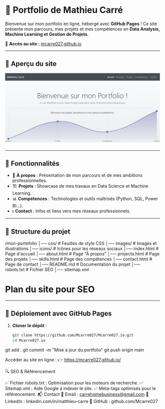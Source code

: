 # 🚀 Portfolio de Mathieu Carré

Bienvenue sur mon portfolio en ligne, hébergé avec **GitHub Pages** ! Ce site présente mon parcours, mes projets et mes compétences en **Data Analysis, Machine Learning et Gestion de Projets**.

🔗 **Accès au site :** [mcarre027.github.io](https://mcarre027.github.io/)

---

## 📌 **Aperçu du site**
![Aperçu](images/about/2.png)

---

## 🌟 **Fonctionnalités**
- 📜 **À propos** : Présentation de mon parcours et de mes ambitions professionnelles.
- 🏗️ **Projets** : Showcase de mes travaux en Data Science et Machine Learning.
- 📊 **Compétences** : Technologies et outils maîtrisés (Python, SQL, Power BI...).
- 📞 **Contact** : Infos et liens vers mes réseaux professionnels.

---

## 📂 **Structure du projet**
/mon-portefolio │── css/ # Feuilles de style CSS │── images/ # Images et illustrations │── icons/ # Icônes pour les réseaux sociaux │── index.html # Page d'accueil │── about.html # Page "À propos" │── projects.html # Page des projets │── skills.html # Page des compétences │── contact.html # Page de contact │── README.md # Documentation du projet │── robots.txt # Fichier SEO │── sitemap.xml 

# Plan du site pour SEO


---

## 🚀 **Déploiement avec GitHub Pages**
1. **Cloner le dépôt** :
   ```sh
   git clone https://github.com/Mcarre027/Mcarre027.io.git
   cd Mcarre027.io
git add .
git commit -m "Mise à jour du portfolio"
git push origin main



Accéder au site en ligne :
👉 https://mcarre027.github.io/



🔍 SEO & Référencement

✅ Fichier robots.txt : Optimisation pour les moteurs de recherche.
✅ Sitemap.xml : Aide Google à indexer le site.
✅ Meta-tags optimisés pour le référencement.
📬 Contact
📧 Email : carrehomebusiness@gmail.com
🔗 LinkedIn : linkedin.com/in/matthieu-carre
🐙 GitHub : github.com/Mcarre027

